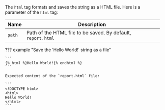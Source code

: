 The `html` tag formats and saves the string as a HTML file. Here is a parameter of the `html` tag:

| Name      | Description                                                    |
|-----------|----------------------------------------------------------------|
|`path`     | Path of the HTML file to be saved. By default, `report.html`   |

??? example "Save the 'Hello World!' string as a file"

    ```
    {% html %}Hello World!{% endhtml %}
    ```

    Expected content of the `report.html` file:

    ```
    <!DOCTYPE html>
    <html>
    Hello World!
    </html>
    ```